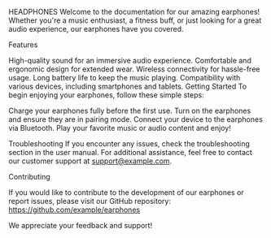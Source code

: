 HEADPHONES
Welcome to the documentation for our amazing earphones! Whether you're a music enthusiast, a fitness buff, or just looking for a great audio experience, our earphones have you covered.

Features

High-quality sound for an immersive audio experience.
Comfortable and ergonomic design for extended wear.
Wireless connectivity for hassle-free usage.
Long battery life to keep the music playing.
Compatibility with various devices, including smartphones and tablets.
Getting Started
To begin enjoying your earphones, follow these simple steps:

Charge your earphones fully before the first use.
Turn on the earphones and ensure they are in pairing mode.
Connect your device to the earphones via Bluetooth.
Play your favorite music or audio content and enjoy!

Troubleshooting
If you encounter any issues, check the troubleshooting section in the user manual. For additional assistance, feel free to contact our customer support at support@example.com.

Contributing

If you would like to contribute to the development of our earphones or report issues, please visit our GitHub repository: https://github.com/example/earphones

We appreciate your feedback and support!